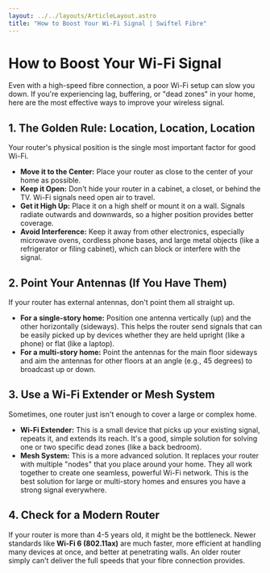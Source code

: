 ```yaml
---
layout: ../../layouts/ArticleLayout.astro
title: "How to Boost Your Wi-Fi Signal | Swiftel Fibre"
---
```


# How to Boost Your Wi-Fi Signal

Even with a high-speed fibre connection, a poor Wi-Fi setup can slow you down. If you're experiencing lag, buffering, or "dead zones" in your home, here are the most effective ways to improve your wireless signal.

## 1. The Golden Rule: Location, Location, Location

Your router's physical position is the single most important factor for good Wi-Fi.

* **Move it to the Center:** Place your router as close to the center of your home as possible.
* **Keep it Open:** Don't hide your router in a cabinet, a closet, or behind the TV. Wi-Fi signals need open air to travel.
* **Get it High Up:** Place it on a high shelf or mount it on a wall. Signals radiate outwards and downwards, so a higher position provides better coverage.
* **Avoid Interference:** Keep it away from other electronics, especially microwave ovens, cordless phone bases, and large metal objects (like a refrigerator or filing cabinet), which can block or interfere with the signal.

## 2. Point Your Antennas (If You Have Them)

If your router has external antennas, don't point them all straight up.
* **For a single-story home:** Position one antenna vertically (up) and the other horizontally (sideways). This helps the router send signals that can be easily picked up by devices whether they are held upright (like a phone) or flat (like a laptop).
* **For a multi-story home:** Point the antennas for the main floor sideways and aim the antennas for other floors at an angle (e.g., 45 degrees) to broadcast up or down.

## 3. Use a Wi-Fi Extender or Mesh System

Sometimes, one router just isn't enough to cover a large or complex home.

* **Wi-Fi Extender:** This is a small device that picks up your existing signal, repeats it, and extends its reach. It's a good, simple solution for solving one or two specific dead zones (like a back bedroom).
* **Mesh System:** This is a more advanced solution. It replaces your router with multiple "nodes" that you place around your home. They all work together to create one seamless, powerful Wi-Fi network. This is the best solution for large or multi-story homes and ensures you have a strong signal everywhere.

## 4. Check for a Modern Router

If your router is more than 4-5 years old, it might be the bottleneck. Newer standards like **Wi-Fi 6 (802.11ax)** are much faster, more efficient at handling many devices at once, and better at penetrating walls. An older router simply can't deliver the full speeds that your fibre connection provides.